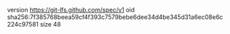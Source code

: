 version https://git-lfs.github.com/spec/v1
oid sha256:7f385768beea59cf4f393c7579bebe6dee34d4be345d31a6ec08e6c224c97581
size 48
